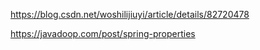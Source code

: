 https://blog.csdn.net/woshilijiuyi/article/details/82720478

https://javadoop.com/post/spring-properties
